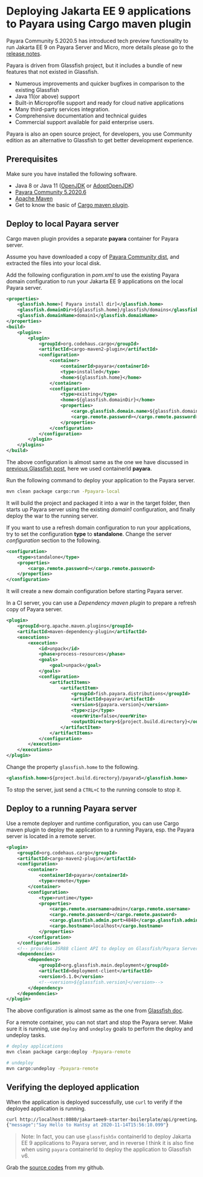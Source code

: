 # Deploying Jakarta EE 9 applications to Payara using Cargo maven plugin

Payara Community 5.2020.5 has introduced tech preview functionality to run Jakarta EE 9 on Payara Server and Micro, more details please go to the [release notes](https://docs.payara.fish/community/docs/5.2020.6/release-notes/release-notes-2020-5.html#_run_jakarta_ee_9_applications_in_tech_preview).

Payara is driven from Glassfish project, but it includes a bundle of new features that not existed in Glassfish.

* Numerous improvements and quicker bugfixes in comparison to the existing Glassfish
* Java 11(or above) support 
* Built-in Microprofile support and ready for cloud native applications
* Many third-party services integration. 
* Comprehensive documentation and technical guides
* Commercial support available for paid enterprise users. 

Payara is also an open source project, for developers, you use Community edition as an alternative to Glassfish to get better development experience. 

## Prerequisites

Make sure you have installed the following software.

* Java 8 or Java 11 ([OpenJDK](https://openjdk.java.net/install/) or [AdoptOpenJDK](https://adoptopenjdk.net/installation.html))
* [Payara Community 5.2020.6](https://www.payara.fish/downloads/payara-platform-community-edition/)
* [Apache Maven](http://maven.apache.org/) 
* Get to know the basic of [Cargo maven plugin](https://codehaus-cargo.github.io/). 

## Deploy to local Payara server

Cargo maven plugin provides a separate **payara** container for Payara server.

Assume you have downloaded a copy of  [Payara Community  dist](https://www.payara.fish/downloads/payara-platform-community-edition/), and extracted the files into your local disk.

Add the following configuration in *pom.xml* to use the existing Payara domain configuration to run your Jakarta EE 9 applications on  the local Payara server. 

```xml
<properties>
	<glassfish.home>[ Payara install dir]</glassfish.home>
	<glassfish.domainDir>${glassfish.home}/glassfish/domains</glassfish.domainDir>
	<glassfish.domainName>domain1</glassfish.domainName>
</properties>
<build>
	<plugins>
		<plugin>
			<groupId>org.codehaus.cargo</groupId>
			<artifactId>cargo-maven2-plugin</artifactId>
			<configuration>
				<container>
					<containerId>payara</containerId>
					<type>installed</type>
					<home>${glassfish.home}</home>
				</container>
				<configuration>
					<type>existing</type>
					<home>${glassfish.domainDir}</home>
					<properties>
						<cargo.glassfish.domain.name>${glassfish.domainName}</cargo.glassfish.domain.name>
						<cargo.remote.password></cargo.remote.password>
					</properties>
				</configuration>
			</configuration>
		</plugin>
	</plugins>
</build>
```

The above configuration is almost same as the one we have discussed in [previous Glassfish post](./docs/deploy-cargo.md), here we used containerId **payara**.

Run the following command to deploy your application to the Payara server.

```bash
mvn clean package cargo:run -Ppayara-local
```

It will build the project and packaged it into a war in the target folder, then starts up Payara server using the existing *domain1* configuration, and finally deploy the war to the running server.

If you want to use a refresh domain configuration to run your applications,  try to set the configuration **type** to **standalone**.  Change the server *configuration* section to the following.

```xml
<configuration>
    <type>standalone</type>
    <properties>
        <cargo.remote.password></cargo.remote.password>
    </properties>
</configuration>
```

It will create a new domain configuration before starting Payara server.

In a CI server, you can use a *Dependency maven plugin* to prepare a refresh copy of Payara server.

```xml
<plugin>
    <groupId>org.apache.maven.plugins</groupId>
    <artifactId>maven-dependency-plugin</artifactId>
    <executions>
        <execution>
            <id>unpack</id>
            <phase>process-resources</phase>
            <goals>
                <goal>unpack</goal>
            </goals>
            <configuration>
                <artifactItems>
                    <artifactItem>
                        <groupId>fish.payara.distributions</groupId>
                        <artifactId>payara</artifactId>
                        <version>${payara.version}</version>
                        <type>zip</type>
                        <overWrite>false</overWrite>
                        <outputDirectory>${project.build.directory}</outputDirectory>
                    </artifactItem>
                </artifactItems>
            </configuration>
        </execution>
    </executions>
</plugin>
```

Change the property `glassfish.home` to the following.

```xml
<glassfish.home>${project.build.directory}/payara5</glassfish.home>
```

To stop the server, just send a `CTRL+C` to the running console to stop it.



## Deploy to a running Payara server

Use a remote deployer and runtime configuration, you can use Cargo maven plugin to deploy the application to a running Payara, esp. the Payara server is located in a remote server.

```xml
<plugin>
	<groupId>org.codehaus.cargo</groupId>
	<artifactId>cargo-maven2-plugin</artifactId>
	<configuration>
		<container>
			<containerId>payara</containerId>
			<type>remote</type>
		</container>
		<configuration>
			<type>runtime</type>
			<properties>
				<cargo.remote.username>admin</cargo.remote.username>
				<cargo.remote.password></cargo.remote.password>
				<cargo.glassfish.admin.port>4848</cargo.glassfish.admin.port>
				<cargo.hostname>localhost</cargo.hostname>
			</properties>
		</configuration>
	</configuration>
	<!-- provides JSR88 client API to deploy on Glassfish/Payara Server -->
	<dependencies>
		<dependency>
			<groupId>org.glassfish.main.deployment</groupId>
			<artifactId>deployment-client</artifactId>
			<version>5.1.0</version>
			<!--<version>${glassfish.version}</version>-->
		</dependency>
	</dependencies>
</plugin>
```

 The above configuration is almost same as the one from [Glassfish doc](./docs/deploy-cargo.md).

For a remote container, you can not start and stop the Payara server. Make sure it is running, use `deploy` and `undeploy` goals to perform the deploy and undeploy tasks.

```bash
# deploy applications
mvn clean package cargo:deploy -Ppayara-remote

# undeploy
mvn cargo:undeploy -Ppayara-remote
```



## Verifying the deployed application

When the application is deployed successfully, use `curl` to verify if the deployed application is running.

```bash
curl http://localhost:8080/jakartaee9-starter-boilerplate/api/greeting/Hantsy
{"message":"Say Hello to Hantsy at 2020-11-14T15:56:10.099"}
```

> Note: In fact, you can use `glassfish5x` containerId  to deploy Jakarta EE 9 applications to Payara server, and in reverse I think it is also fine when using `payara` containerId to deploy the application to Glassfish v6.

Grab the [source codes](https://github.com/hantsy/jakartaee9-starter-boilerplate/) from my github.

